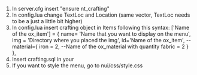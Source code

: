 1) In server.cfg insert "ensure nt_crafting"
2) In config.lua change TextLoc and Location (same vector, TextLoc needs to be a just a little bit higher)
3) In config.lua insert crafting object in Items following this syntax:
    ['Name of the ox_item'] = {
        name= 'Name that you want to display on the menu', 
        img = 'Directory where you placed the img', 
        id='Name of the ox_item', --
        material={
            iron = 2, --Name of the ox_material with quantity
            fabric = 2
        }
    },
4) Insert crafting.sql in your 
5) If you want to style the menu, go to nui/css/style.css